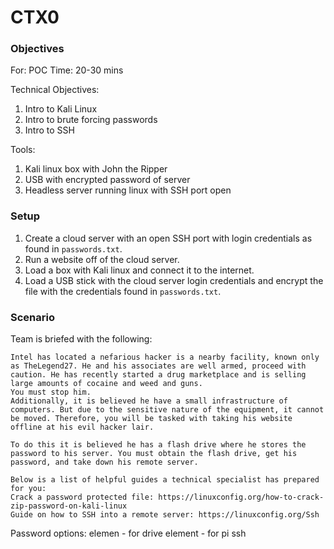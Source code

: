 # CTX0

### Objectives

For: POC
Time: 20-30 mins

Technical Objectives:
1. Intro to Kali Linux
2. Intro to brute forcing passwords
3. Intro to SSH

Tools:
1. Kali linux box with John the Ripper
2. USB with encrypted password of server
3. Headless server running linux with SSH port open

### Setup

1. Create a cloud server with an open SSH port with login credentials as found in `passwords.txt`.
2. Run a website off of the cloud server.
3. Load a box with Kali linux and connect it to the internet.
4. Load a USB stick with the cloud server login credentials and encrypt the file with the credentials found in `passwords.txt`.

### Scenario

Team is briefed with the following:

    Intel has located a nefarious hacker is a nearby facility, known only as TheLegend27. He and his associates are well armed, proceed with caution. He has recently started a drug marketplace and is selling large amounts of cocaine and weed and guns.
    You must stop him.
    Additionally, it is believed he have a small infrastructure of computers. But due to the sensitive nature of the equipment, it cannot be moved. Therefore, you will be tasked with taking his website offline at his evil hacker lair.

    To do this it is believed he has a flash drive where he stores the password to his server. You must obtain the flash drive, get his password, and take down his remote server.

    Below is a list of helpful guides a technical specialist has prepared for you:
    Crack a password protected file: https://linuxconfig.org/how-to-crack-zip-password-on-kali-linux
    Guide on how to SSH into a remote server: https://linuxconfig.org/Ssh
    
Password options:
elemen - for drive
element - for pi ssh